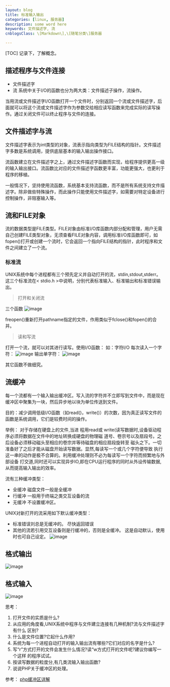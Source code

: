 ```yaml
---
layout: blog
title: 标准输入输出
categories: [linux, 服务器]
description: some word here
keywords: 文件描述字, 流
cnblogsClass: \[Markdown\],\[随笔分类\]服务器

---
```


[TOC]
记录下，了解概念。
## 描述程序与文件连接
- 文件描述字
- 流
系统中关于I/O的函数也分为两大类：文件描述子操作，流操作。

当用流或文件描述字I/O函数打开一个文件时，分别返回一个流或文件描述字，后面就可以将这个流或文件描述字作为参数交给相应读写函数来完成实际的读写操作。通过关闭文件可以终止程序与文件的连接。

## 文件描述字与流
文件描述字表示为int类型的对象，流表示指向类型为FILE结构的指针。文件描述字多数是系统调用，提供底层基本的输入输出操作接口。

流函数建立在文件描述字之上，通过文件描述字函数而实现，给程序提供更高一级的输入输出接口。流函数比对应的文件描述字函数更丰富，功能更强大，也更利于程序的移植。

一般情况下，坚持使用流函数，系统基本支持流函数，而不是所有系统支持文件描述字。除非做些特殊操作，而此操作只能使用文件描述字，如需要对特定设备进行控制操作，非阻塞输入等。

## 流和FILE对象
流的数据类型是FILE类型。FILE对象由标准I/O库函数内部分配和管理，用户无需自己创建FILE类型对象，无须查看FILE对象内容，调用标准I/O库函数即可，如fopen()打开或创建一个流时，它会返回一个指向FILE结构的指针，此时程序和文件之间建立了一个流。

### 标准流
UNIX系统中每个进程都有三个预先定义并自动打开的流，stdin,stdout,stderr。这三个标准流在< stdio.h >中说明，分别代表标准输入、标准输出和标准错误输出。

> 打开和关闭流

三个函数
![image](https://note.youdao.com/yws/res/42707/WEBRESOURCE2ab8a30c5322aa9de14d2070d5cf9bd4)

freopen()重新打开pathname指定的文件，作用类似于fclose()和fopen()的合并。

> 读和写流

打开一个流，就可以对其进行读写。使用I/O函数：
如：字符I/O
每次读入一个字符：
![image](https://note.youdao.com/yws/res/42725/WEBRESOURCE630a678743526d5c930abd495602167a)
输出单字符：
![image](https://note.youdao.com/yws/res/42735/WEBRESOURCEbdad376541034e584d5e1522700cfac2)

其它函数不做细究。

## 流缓冲
每一个流都有一个输入输出缓冲区。写入流的字符并不立即写到文件中，而是现在缓冲区中聚集为一块，然后异步地以块为单位传送到文件。

目的：减少调用低级I/O函数（如read()，write()）的次数，因为真正读写文件的函数是系统调用，它们是较费时间的操作。

举例：
对于存储在硬盘上的文件,当进
程用read或 write(读写数据时,设备驱动程序必须将数据在文件中的地址转换成硬盘的物理磁
道号、卷宗号以及扇段号。之后设备必须移动磁头至相应的卷宗并等待磁盘的相应扇段旋转至
磁头之下。一切准备好了之后才能从磁盘开始读写数据。显然,每读写一个或几个字符便导致
执行这一串的动作是极不合算的。利用缓冲处理则不必为每读写一个字符而频繁地与外部设备
打交道,同时还可以实现异步IO,即在CPU运行程序的同时从外设传输数据,从而提高输入输出的效率。

流有三种缓冲类型：
- 全缓冲  磁盘文件一般是全缓冲
- 行缓冲  一般用于终端之类交互设备的流
- 无缓冲  不设置缓冲区。

UNIX对新打开的流采用如下默认缓冲类型：
- 标准错误刘总是无缓冲的。   尽快返回错误
- 其他的流若引用交互设备则是行缓冲的，否则是全缓冲。
这是自动默认，使用时也可自己设定。
![image](https://note.youdao.com/yws/res/42801/WEBRESOURCEa41493d4da93347314cbf40f4ada390a)

## 格式输出
![image](https://note.youdao.com/yws/res/42809/WEBRESOURCE5219afbfa5edca10791945265dc79f50)

## 格式输入
![image](https://note.youdao.com/yws/res/42814/WEBRESOURCE4e337d11e79bc745c21d037611e23167)

思考：
1. 打开文件的实质是什么?
2. 从应用的角度看,UNIX系统中程序与文件建立连接有几种机制?流与文件描述字有什么
区别?
3. 什么是文件位置?它起什么作用?
4. 系统为每一个进程自动打开的输入输出流有哪些?它们对应的名字是什么?
5. 写“r”方式打开的文件会发生什么情况?读“w方式打开的文件呢?建议你编写一个这样
的程序试试。
6. 按读写数据的粒度分,有几类流输入输出函数?
7. 说说PHP关于缓冲区的处理。

参考：
[php缓冲区详解](https://www.cnblogs.com/lq527/p/6228885.html)
